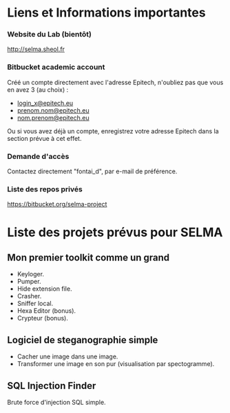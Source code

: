 # Liens et Informations importantes
### Website du Lab (bientôt)
http://selma.sheol.fr

### Bitbucket academic account
Créé un compte directement avec l'adresse Epitech, n'oubliez pas que vous en avez 3 (au choix) :
- login_x@epitech.eu
- prenom.nom@epitech.eu
- nom.prenom@epitech.eu

Ou si vous avez déjà un compte, enregistrez votre adresse Epitech dans la section prévue à cet effet.

### Demande d'accès
Contactez directement "fontai_d", par e-mail de préférence.

### Liste des repos privés
https://bitbucket.org/selma-project

# Liste des projets prévus pour SELMA
## Mon premier toolkit comme un grand
- Keyloger.
- Pumper.
- Hide extension file.
- Crasher.
- Sniffer local.
- Hexa Editor (bonus).
- Crypteur (bonus).

## Logiciel de steganographie simple
- Cacher une image dans une image.
- Transformer une image en son pur (visualisation par spectogramme).

## SQL Injection Finder
Brute force d'injection SQL simple.
